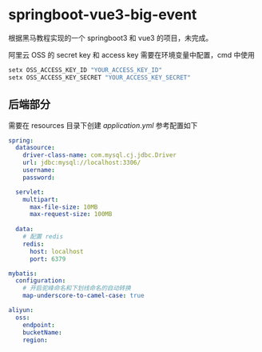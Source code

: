 # springboot-vue3-big-event



根据黑马教程实现的一个 springboot3 和 vue3 的项目，未完成。

阿里云 OSS 的 secret key 和 access key 需要在环境变量中配置，cmd 中使用

```bash
setx OSS_ACCESS_KEY_ID "YOUR_ACCESS_KEY_ID"
setx OSS_ACCESS_KEY_SECRET "YOUR_ACCESS_KEY_SECRET"
```



## 后端部分

需要在 resources 目录下创建 $application.yml$ 参考配置如下

```yaml
spring:
  datasource:
    driver-class-name: com.mysql.cj.jdbc.Driver
    url: jdbc:mysql://localhost:3306/
    username: 
    password: 

  servlet:
    multipart:
      max-file-size: 10MB
      max-request-size: 100MB
      
  data:
    # 配置 redis
    redis:
      host: localhost
      port: 6379

mybatis:
  configuration:
    # 开启驼峰命名和下划线命名的自动转换
    map-underscore-to-camel-case: true

aliyun:
  oss:
    endpoint: 
    bucketName: 
    region: 

```

